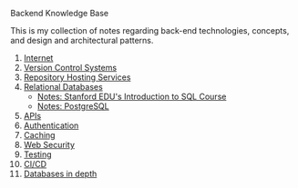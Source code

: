 Backend Knowledge Base

This is my collection of notes regarding back-end technologies, concepts, and design and architectural patterns.

1. [Internet](./01-internet/index.md)
2. [Version Control Systems](./02-version_control_systems/index.md)
3. [Repository Hosting Services](./03-repository_hosting_services/index.md)
4. [Relational Databases](./04-relational_databases/index.md)
   - [Notes: Stanford EDU's Introduction to SQL Course](../courses/introduction_to_sql/index.md)
   - [Notes: PostgreSQL](./04-relational_databases/2-postgresql.md)
5. [APIs](./05-apis/index.md)
6. [Authentication](./06-authentication/index.md)
7. [Caching](./07-caching/index.md)
8. [Web Security](./08-web_security/index.md)
9. [Testing](./09-testing/index.md)
10. [CI/CD](./10-ci_cd/index.md)
11. [Databases in depth](./11-databases-in-depth/index.md)

